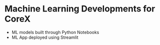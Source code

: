 # Machine Learning Developments for CoreX
- ML models built through Python Notebooks
- ML App deployed using Streamlit